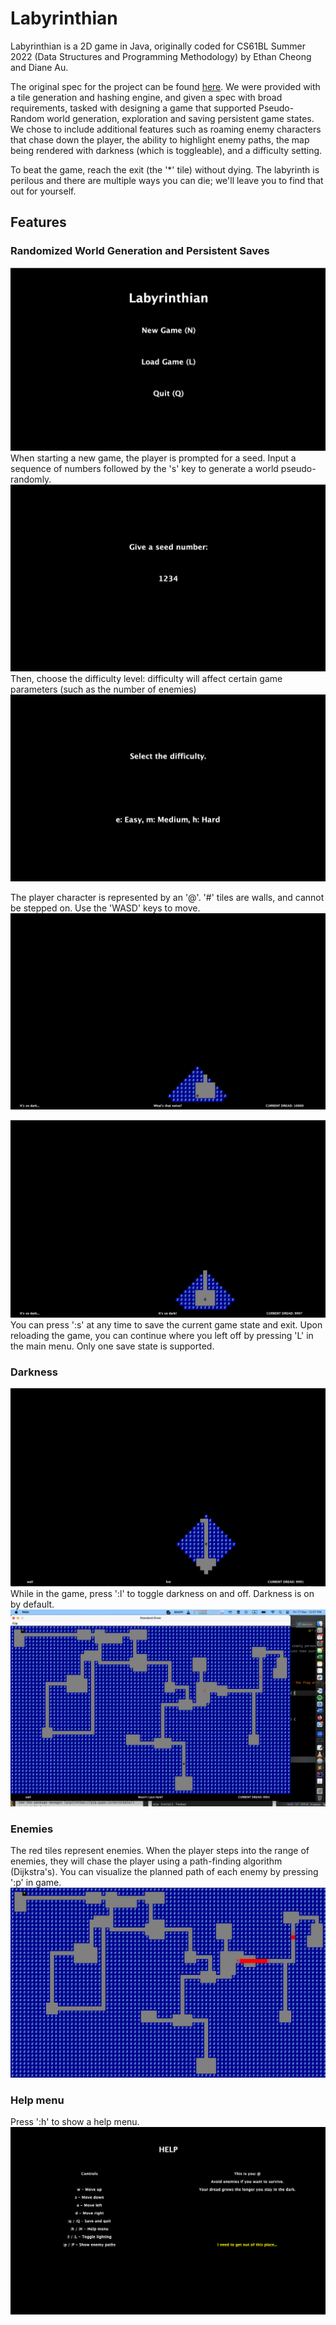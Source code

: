 # Labyrinthian

Labyrinthian is a 2D game in Java, originally coded for CS61BL Summer 2022 (Data Structures and Programming Methodology) by Ethan Cheong and Diane Au.

The original spec for the project can be found [here](https://cs61bl.org/su22/projects/byow/). We were provided with a tile generation and hashing engine, and given a spec with broad requirements, tasked with designing a game that supported Pseudo-Random world generation, exploration and saving persistent game states. We chose to include additional features such as roaming enemy characters that chase down the player, the ability to highlight enemy paths, the map being rendered with darkness (which is toggleable), and a difficulty setting. 

To beat the game, reach the exit (the '*' tile) without dying. The labyrinth is perilous and there are multiple ways you can die; we'll leave you to find that out for yourself.

## Features
### Randomized World Generation and Persistent Saves
![starting screen](./images/new_game_screen.png)
When starting a new game, the player is prompted for a seed. Input a sequence of numbers followed by the 's' key to generate a world pseudo-randomly. 
![seed input](./images/enter_seed_screen.png)
Then, choose the difficulty level: difficulty will affect certain game parameters (such as the number of enemies)
![difficulty selection](./images/difficulty_selection_screen.png)

The player character is represented by an '@'. '#' tiles are walls, and cannot be stepped on. Use the 'WASD' keys to move.
![](./images/game.png)

![after moving](./images/game_moved.png)
You can press ':s' at any time to save the current game state and exit. Upon reloading the game, you can continue where you left off by pressing 'L' in the main menu. Only one save state is supported.
### Darkness
![lights are off](./images/game_lights_off.png)
While in the game, press ':l' to toggle darkness on and off. Darkness is on by default.
![lights are on; we can see enemies and the exit!](./images/game_lights_on.png)
### Enemies
The red tiles represent enemies. When the player steps into the range of enemies, they will chase the player using a path-finding algorithm (Dijkstra's). You can visualize the planned path of each enemy by pressing ':p' in game.
![the red path shows where the crawler will move next](./images/crawler_chasing.png)
### Help menu
Press ':h' to show a help menu.
![help menu](./images/help.png)

